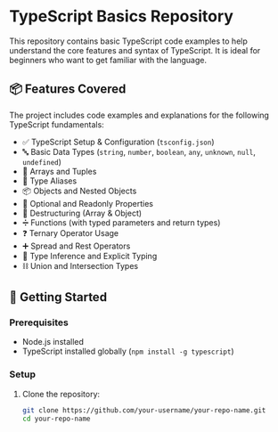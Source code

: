 # TypeScript Basics Repository

This repository contains basic TypeScript code examples to help understand the core features and syntax of TypeScript. It is ideal for beginners who want to get familiar with the language.

## 📦 Features Covered

The project includes code examples and explanations for the following TypeScript fundamentals:

- ✅ TypeScript Setup & Configuration (`tsconfig.json`)
- 🔤 Basic Data Types (`string`, `number`, `boolean`, `any`, `unknown`, `null`, `undefined`)
- 🧮 Arrays and Tuples
- 🎯 Type Aliases
- 📦 Objects and Nested Objects
- 📌 Optional and Readonly Properties
- 🔁 Destructuring (Array & Object)
- ➗ Functions (with typed parameters and return types)
- ❓ Ternary Operator Usage
- ➕ Spread and Rest Operators
- 🧠 Type Inference and Explicit Typing
- ⛓️ Union and Intersection Types

## 🚀 Getting Started

### Prerequisites

- Node.js installed
- TypeScript installed globally (`npm install -g typescript`)

### Setup

1. Clone the repository:
   ```bash
   git clone https://github.com/your-username/your-repo-name.git
   cd your-repo-name
